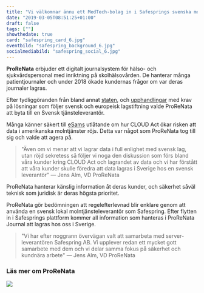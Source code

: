 ```yaml
---
title: "Vi välkomnar ännu ett MedTech-bolag in i Safesprings svenska molntjänst!"
date: "2019-03-05T08:51:25+01:00"
draft: false
tags: [""]
showthedate: true
card: "safespring_card_6.jpg"
eventbild: "safespring_background_6.jpg"
socialmediabild: "safespring_social_6.jpg"
---
```

**ProReNata** erbjuder ett digitalt journalsystem för hälso- och sjukvårdspersonal med inriktning på skolhälsovården. De hanterar många patientjournaler och under 2018 ökade kundernas frågor om var deras journaler lagras.

Efter tydliggöranden från bland annat [staten](/blogg/webbaserat-kontorsstod/), och [upphandlingar](https://www.e-avrop.com/norrkoping/e-Upphandling/Announcement.aspx?id=40679) med krav på lösningar som följer svensk och europeisk lagstiftning valde ProReNata att byta till en Svensk tjänsteleverantör.

Många känner säkert till [eSams](http://www.esamverka.se/download/18.290a0225166bfafb714c0c7a/1542007824143/eSam%20-%20Ra%CC%88ttsligt%20uttalande%20om%20ro%CC%88jande%20och%20molntj%C3%A4nster.pdf) utlåtande om hur CLOUD Act ökar risken att data i amerikanska molntjänster röjs. Detta var något som ProReNata tog till sig och valde att agera på.

>"Även om vi menar att vi lagrar data i full enlighet med svensk lag, utan röjd sekretess så följer vi noga den diskussion som förs bland våra kunder kring CLOUD Act och lagrandet av data och vi har förstått att våra kunder skulle föredra att data lagras i Sverige hos en svensk leverantör" — Jens Alm, VD ProReNata

ProReNata hanterar känslig information åt deras kunder, och säkerhet såväl teknisk som juridisk är deras högsta prioritet.

ProReNata gör bedömningen att regelefterlevnad blir enklare genom att använda en svensk lokal molntjänsteleverantör som Safespring. Efter flytten in i Safesprings plattform kommer all information som hanteras i ProReNata Journal att lagras hos oss i Sverige.

>"Vi har efter noggrann övervägan valt att samarbeta med server-leverantören Safespring AB. Vi upplever redan ett mycket gott samarbete med dem och vi delar samma fokus på säkerhet och kundnära arbete" — Jens Alm, VD ProReNata

### Läs mer om ProReNata
<div class="partner-grid"><a href="https://www.prorenata.se/"><div class="partner-container"><img class="partnerlogo" src="/blogg/images/safespring_prorenata.svg"></div></a></div>
